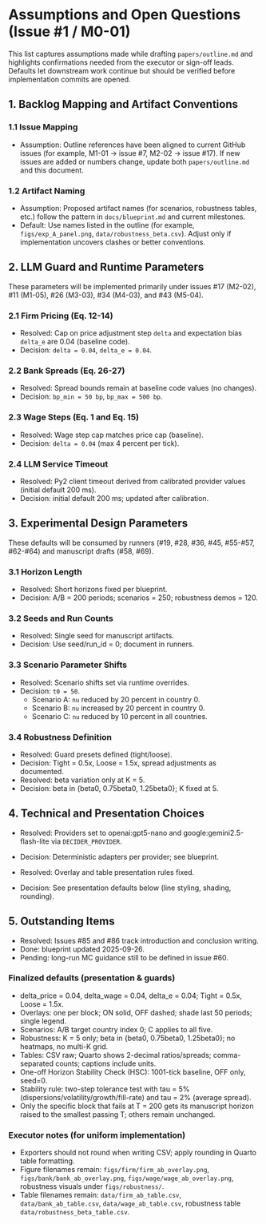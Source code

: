 # Assumptions and Open Questions (Issue #1 / M0-01)

This list captures assumptions made while drafting `papers/outline.md` and highlights confirmations needed from the executor or sign-off leads. Defaults let downstream work continue but should be verified before implementation commits are opened.

## 1. Backlog Mapping and Artifact Conventions

### 1.1 Issue Mapping
* Assumption: Outline references have been aligned to current GitHub issues (for example, M1-01 -> issue #7, M2-02 -> issue #17). If new issues are added or numbers change, update both `papers/outline.md` and this document.

### 1.2 Artifact Naming
* Assumption: Proposed artifact names (for scenarios, robustness tables, etc.) follow the pattern in `docs/blueprint.md` and current milestones.
* Default: Use names listed in the outline (for example, `figs/exp_A_panel.png`, `data/robustness_beta.csv`). Adjust only if implementation uncovers clashes or better conventions.

## 2. LLM Guard and Runtime Parameters

These parameters will be implemented primarily under issues #17 (M2-02), #11 (M1-05), #26 (M3-03), #34 (M4-03), and #43 (M5-04).

### 2.1 Firm Pricing (Eq. 12-14)
* Resolved: Cap on price adjustment step `delta` and expectation bias `delta_e` are 0.04 (baseline code).
* Decision: `delta = 0.04`, `delta_e = 0.04`.

### 2.2 Bank Spreads (Eq. 26-27)
* Resolved: Spread bounds remain at baseline code values (no changes).
* Decision: `bp_min = 50 bp`, `bp_max = 500 bp`.

### 2.3 Wage Steps (Eq. 1 and Eq. 15)
* Resolved: Wage step cap matches price cap (baseline).
* Decision: `delta = 0.04` (max 4 percent per tick).

### 2.4 LLM Service Timeout
* Resolved: Py2 client timeout derived from calibrated provider values (initial default 200 ms).
* Decision: initial default 200 ms; updated after calibration.

## 3. Experimental Design Parameters

These defaults will be consumed by runners (#19, #28, #36, #45, #55-#57, #62-#64) and manuscript drafts (#58, #69).

### 3.1 Horizon Length
* Resolved: Short horizons fixed per blueprint.
* Decision: A/B = 200 periods; scenarios = 250; robustness demos = 120.

### 3.2 Seeds and Run Counts
* Resolved: Single seed for manuscript artifacts.
* Decision: Use seed/run_id = 0; document in runners.

### 3.3 Scenario Parameter Shifts
* Resolved: Scenario shifts set via runtime overrides.
* Decision: `t0 = 50`.
  * Scenario A: `nu` reduced by 20 percent in country 0.
  * Scenario B: `nu` increased by 20 percent in country 0.
  * Scenario C: `nu` reduced by 10 percent in all countries.

### 3.4 Robustness Definition
* Resolved: Guard presets defined (tight/loose).
* Decision: Tight = 0.5x, Loose = 1.5x, spread adjustments as documented.
* Resolved: beta variation only at K = 5.
* Decision: beta in {beta0, 0.75beta0, 1.25beta0}; K fixed at 5.

## 4. Technical and Presentation Choices

* Resolved: Providers set to openai:gpt5-nano and google:gemini2.5-flash-lite via `DECIDER_PROVIDER`.
* Decision: Deterministic adapters per provider; see blueprint.

* Resolved: Overlay and table presentation rules fixed.
* Decision: See presentation defaults below (line styling, shading, rounding).

## 5. Outstanding Items

* Resolved: Issues #85 and #86 track introduction and conclusion writing.
* Done: blueprint updated 2025-09-26.
* Pending: long-run MC guidance still to be defined in issue #60.

### Finalized defaults (presentation & guards)

- delta_price = 0.04, delta_wage = 0.04, delta_e = 0.04; Tight = 0.5x, Loose = 1.5x.
- Overlays: one per block; ON solid, OFF dashed; shade last 50 periods; single legend.
- Scenarios: A/B target country index 0; C applies to all five.
- Robustness: K = 5 only; beta in {beta0, 0.75beta0, 1.25beta0}; no heatmaps, no multi-K grid.
- Tables: CSV raw; Quarto shows 2-decimal ratios/spreads; comma-separated counts; captions include units.
- One-off Horizon Stability Check (HSC): 1001-tick baseline, OFF only, seed=0.
- Stability rule: two-step tolerance test with tau = 5% (dispersions/volatility/growth/fill-rate) and tau = 2% (average spread).
- Only the specific block that fails at T = 200 gets its manuscript horizon raised to the smallest passing T; others remain unchanged.

### Executor notes (for uniform implementation)

- Exporters should not round when writing CSV; apply rounding in Quarto table formatting.
- Figure filenames remain: `figs/firm/firm_ab_overlay.png`, `figs/bank/bank_ab_overlay.png`, `figs/wage/wage_ab_overlay.png`, robustness visuals under `figs/robustness/`.
- Table filenames remain: `data/firm_ab_table.csv`, `data/bank_ab_table.csv`, `data/wage_ab_table.csv`, robustness table `data/robustness_beta_table.csv`.
